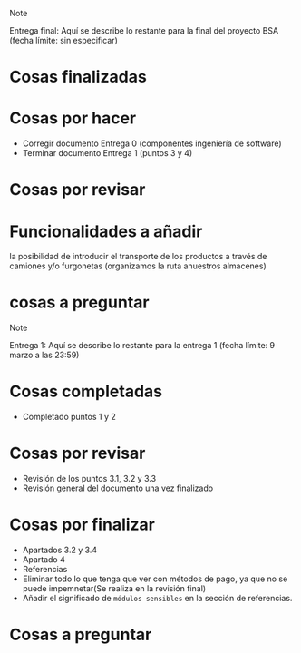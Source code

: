 >[!NOTE]
> Entrega final: Aquí se describe lo restante para la final del proyecto BSA (fecha límite: sin especificar)

# Cosas finalizadas

# Cosas por hacer 
  - Corregir documento Entrega 0 (componentes ingeniería de software)
  - Terminar documento Entrega 1 (puntos 3 y 4)

# Cosas por revisar

# Funcionalidades a añadir
la posibilidad de introducir el transporte de los productos a través de camiones y/o furgonetas (organizamos la ruta anuestros almacenes)

# cosas a preguntar 

>[!NOTE]
> Entrega 1: Aquí se describe lo restante para la entrega 1 (fecha límite: 9 marzo a las 23:59)

# Cosas completadas
  - Completado puntos 1 y 2

# Cosas por revisar
- Revisión de los puntos 3.1, 3.2 y 3.3
- Revisión general del documento una vez finalizado

# Cosas por finalizar
- Apartados 3.2 y 3.4
- Apartado 4
- Referencias
- Eliminar todo lo que tenga que ver con métodos de pago, ya que no se puede impemnetar(Se realiza en la revisión final)
- Añadir el significado de `módulos sensibles`  en la sección de referencias.

# Cosas a preguntar 
